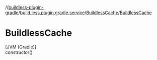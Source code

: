 //[buildless-plugin-gradle](../../../index.md)/[build.less.plugin.gradle.service](../index.md)/[BuildlessCache](index.md)/[BuildlessCache](-buildless-cache.md)

# BuildlessCache

[JVM (Gradle)]\
constructor()
